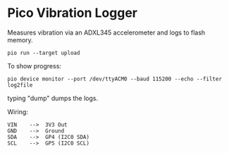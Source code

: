 # Pico Vibration Logger

Measures vibration via an ADXL345 accelerometer and logs to flash memory.

```pio run --target upload```

To show progress:

```pio device monitor --port /dev/ttyACM0 --baud 115200 --echo --filter log2file```

typing "dump" dumps the logs.


Wiring:

```ADXL345     Raspberry Pi Pico
VIN    -->  3V3 Out
GND    -->  Ground
SDA    -->  GP4 (I2C0 SDA)
SCL    -->  GP5 (I2C0 SCL)
